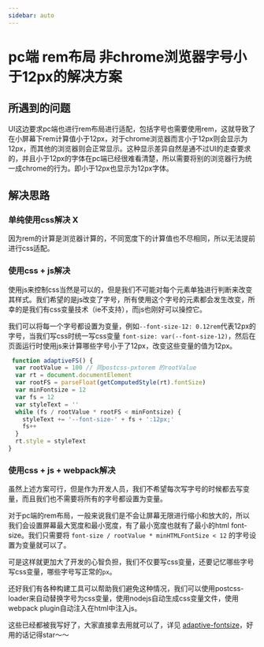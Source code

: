 ```yaml
---
sidebar: auto
---
```

# pc端 rem布局 非chrome浏览器字号小于12px的解决方案

## 所遇到的问题
UI这边要求pc端也进行rem布局进行适配，包括字号也需要使用rem，这就导致了在小屏幕下rem计算值小于12px，对于chrome浏览器而言小于12px则会显示为12px，而其他的浏览器则会正常显示。这种显示差异自然是通不过UI的走查要求的，并且小于12px的字体在pc端已经很难看清楚，所以需要将别的浏览器行为统一成chrome的行为。即小于12px也显示为12px字体。

## 解决思路

### 单纯使用css解决 X
因为rem的计算是浏览器计算的，不同宽度下的计算值也不尽相同，所以无法提前进行css适配。

### 使用css + js解决
使用js来控制css当然是可以的，但是我们不可能对每个元素单独进行判断来改变其样式。我们希望的是js改变了字号，所有使用这个字号的元素都会发生改变，所幸的是我们有css变量技术（ie不支持），而js也刚好可以操控它。

我们可以将每一个字号都设置为变量，例如`--font-size-12: 0.12rem`代表12px的字号，当我们写css时统一写css变量 `font-size: var(--font-size-12)`，然后在页面运行时使用js来计算哪些字号小于了12px，改变这些变量的值为12px。
```js
 function adaptiveFS() {
  var rootValue = 100 // 同postcss-pxtorem 的rootValue
  var rt = document.documentElement
  var rootFS = parseFloat(getComputedStyle(rt).fontSize)
  var minFontsize = 12
  var fs = 12
  var styleText = ''
  while (fs / rootValue * rootFS < minFontsize) {
    styleText += '--font-size-' + fs + ':12px;'
    fs++
  }
  rt.style = styleText
}
```

### 使用css + js + webpack解决
虽然上述方案可行，但是作为开发人员，我们不希望每次写字号的时候都去写变量，而且我们也不需要将所有的字号都设置为变量。

对于pc端的rem布局，一般来说我们是不会让屏幕无限进行缩小和放大的，所以我们会设置屏幕最大宽度和最小宽度，有了最小宽度也就有了最小的html font-size。我们只需要将 `font-size / rootValue * minHTMLFontSize < 12` 的字号设置为变量就可以了。

可是这样就更加大了开发的心智负担，我们不仅要写css变量，还要记忆哪些字号写css变量，哪些字号写正常的`px`。

还好我们有各种构建工具可以帮助我们避免这种情况，我们可以使用postcss-loader来自动替换字号为css变量，使用nodejs自动生成css变量文件，使用webpack plugin自动注入在html中注入js。

这些已经都被我写好了，大家直接拿去用就可以了，详见 [adaptive-fontsize](https://github.com/lei4519/adaptiveFontsize)，好用的话记得star～～



